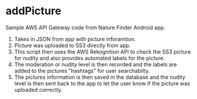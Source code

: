 # addPicture

Sample AWS API Gateway code from Nature Finder Android app.  

1. Takes in JSON from app with picture inforamtion.  
2. Picture was uploaded to SS3 directly from app.  
3. This script then uses the AWS Rekognition API to check the SS3 picture for nudity and also provides automated labels for the picture.  
4. The moderation or nudity level is then recorded and the labels are added to the pictures "hashtags" for user searchabilty.
5. The pictures information is then saved in the database and the nudity level is then sent back to the app to let the user know if the picture was uploaded correctly.  
